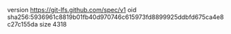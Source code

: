 version https://git-lfs.github.com/spec/v1
oid sha256:5936961c8819b01fb40d970746c615973fd8899925ddbfd675ca4e8c27c155da
size 4318
